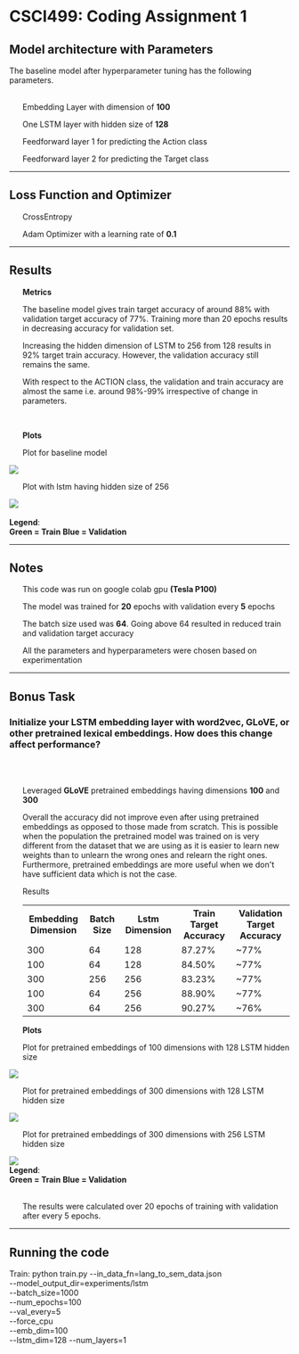 <h1><strong>CSCI499: Coding Assignment 1</strong></h1> 




<h2>Model architecture with Parameters</h2>
The baseline model after hyperparameter tuning has the following parameters.
<br></br>
<ul>Embedding Layer with dimension of <strong>100</strong></ul>
<ul>One LSTM layer with hidden size of <strong>128</strong></ul>
<ul>Feedforward layer 1 for predicting the Action class</ul>
<ul>Feedforward layer 2 for predicting the Target class</ul>
<hr>
<h2>Loss Function and Optimizer</h2>
<ul>CrossEntropy</ul>
<ul>Adam Optimizer with a learning rate of <strong>0.1</strong></ul>
<hr>
<h2>Results</h2>
<ul><b>Metrics</b></ul>
<ul>The baseline model gives train target accuracy of around 88% with validation target accuracy of 77%. Training more than 20 epochs results in decreasing accuracy for validation set.</ul>
<ul> Increasing the hidden dimension of LSTM to 256 from 128 results in 92% target train accuracy. However, the validation accuracy still remains the same.</ul>
<ul>With respect to the ACTION class, the validation and train accuracy are almost the same i.e. around 98%-99% irrespective of change in parameters.</ul>
<br>
<ul><b>Plots</b></ul>
<ul>Plot for baseline model</ul><img src="/images/plot with 128 lstm .png" ></ul>
<ul>Plot with lstm having hidden size of 256</ul><img src ="/images/plot with 256 lstm.png"></ul>
<br></br>
<b>Legend</b>:<br>
<b>Green = Train</b>
<b>Blue = Validation</b>
<ul></ul>
<hr>
<h2>Notes</h2>
<ul>This code was run on google colab gpu <strong>(Tesla P100)</strong></ul>
<ul>The model was trained for <b>20</b> epochs with validation every <b>5</b> epochs</ul>
<ul>The batch size used was <b>64</b>. Going above 64 resulted in reduced train and validation target accuracy</ul>
<ul> All the parameters and hyperparameters were chosen based on experimentation</ul>
<hr>
<h2>Bonus Task</h2>
<h3>Initialize your LSTM embedding layer with word2vec, GLoVE, or other pretrained lexical embeddings. How does this change affect performance?</h3><br></br>
<ul>Leveraged <b>GLoVE</b> pretrained embeddings having dimensions <b>100</b> and <b>300</b></ul>
<ul>Overall the accuracy did not improve even after using pretrained embeddings as opposed to those made from scratch. This is possible when the population the pretrained model was trained on is very different from the dataset that we are using as it is easier to learn new weights than to unlearn the wrong ones and relearn the right ones. Furthermore, pretrained embeddings are more useful when we don't have sufficient data which is not the case.</ul>
<ul>Results</ul>
<ul><table style="width:100%">
  <tr>
    <th>Embedding Dimension</th>
    <th>Batch Size</th>
    <th>Lstm Dimension</th>
    <th>Train Target Accuracy</th>
    <th>Validation Target Accuracy</th>
  </tr>
  <tr>
    <td>300</td>
    <td>64</td>
    <td>128</td>
    <td>87.27%</td>
    <td>~77%</td>
  </tr>
   <tr>
    <td>100</td>
    <td>64</td>
    <td>128</td>
    <td>84.50%</td>
    <td>~77%</td>
  </tr>
   <tr>
    <td>300</td>
    <td>256</td>
    <td>256</td>
    <td>83.23%</td>
    <td>~77%</td>
  </tr>
   <tr>
    <td>100</td>
    <td>64</td>
    <td>256</td>
    <td>88.90%</td>
    <td>~77%</td>
  </tr>
     <tr>
    <td>300</td>
    <td>64</td>
    <td>256</td>
    <td>90.27%</td>
    <td>~76%</td>
  </tr>
</table></ul>
<ul><strong>Plots</strong></ul>
<ul>Plot for pretrained embeddings of 100 dimensions with 128 LSTM hidden size</ul><img src="/images/embedding 100d 128 lstm.png"></ul>
<ul>Plot for pretrained embeddings of 300 dimensions with 128 LSTM hidden size</ul><img src="/images/embedding 300d lstm 128.png"></ul>
<ul>Plot for pretrained embeddings of 300 dimensions with 256 LSTM hidden size</ul><img src="/images/300 embedding 256 lstm.png"></ul><br>
<b>Legend</b>:<br>
<b>Green = Train</b>
<b>Blue = Validation</b>
<br></br>
<ul>The results were calculated over 20 epochs of training with validation after every 5 epochs.</ul>
<hr>
<h2>Running the code</h2>

Train:
python train.py 
    --in_data_fn=lang_to_sem_data.json  
    --model_output_dir=experiments/lstm  
    --batch_size=1000  
    --num_epochs=100  
    --val_every=5  
    --force_cpu  
    --emb_dim=100  
    --lstm_dim=128 
    --num_layers=1 
 

